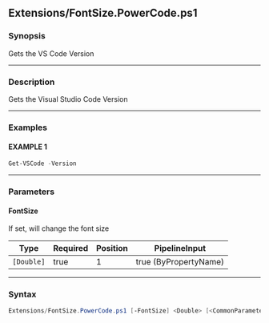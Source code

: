 
Extensions/FontSize.PowerCode.ps1
---------------------------------




### Synopsis
Gets the VS Code Version



---


### Description

Gets the Visual Studio Code Version



---


### Examples
#### EXAMPLE 1
```PowerShell
Get-VSCode -Version
```



---


### Parameters
#### **FontSize**

If set, will change the font size






|Type      |Required|Position|PipelineInput        |
|----------|--------|--------|---------------------|
|`[Double]`|true    |1       |true (ByPropertyName)|





---


### Syntax
```PowerShell
Extensions/FontSize.PowerCode.ps1 [-FontSize] <Double> [<CommonParameters>]
```



